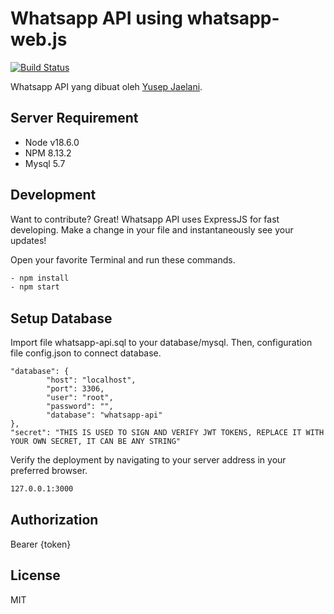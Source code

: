 # Whatsapp API using whatsapp-web.js
[![Build Status](https://travis-ci.org/joemccann/dillinger.svg?branch=master)](https://travis-ci.org/joemccann/dillinger)

Whatsapp API yang dibuat oleh [Yusep Jaelani](https://facebook.com/yusep.jaelani.77).

## Server Requirement
- Node v18.6.0
- NPM 8.13.2
- Mysql 5.7

## Development
Want to contribute? Great! Whatsapp API uses ExpressJS for fast developing.
Make a change in your file and instantaneously see your updates!

Open your favorite Terminal and run these commands.

```sh
- npm install
- npm start
```

## Setup Database
Import file whatsapp-api.sql to your database/mysql.
Then, configuration file config.json to connect database.
```
"database": {
        "host": "localhost",
        "port": 3306,
        "user": "root",
        "password": "",
        "database": "whatsapp-api"
},
"secret": "THIS IS USED TO SIGN AND VERIFY JWT TOKENS, REPLACE IT WITH YOUR OWN SECRET, IT CAN BE ANY STRING"
```

Verify the deployment by navigating to your server address in
your preferred browser.

```sh
127.0.0.1:3000
```
## Authorization
Bearer {token}

## License
MIT


